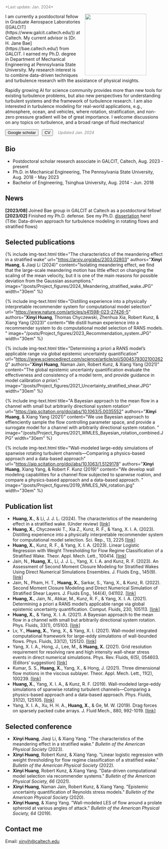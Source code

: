 <span style="font-size:0.9em;color:grey">
  *Last update: Jan. 2024*
</span>

<div class="flex-1">
<figure>
  <img src="{{site.url}}/assets/img/xuh128.jpg" style="float: right;width:14em; margin:0 1em"/>
</figure>
</div>
I am currently a postdoctoral fellow in Graduate Aerospace Laboratories ([GALCIT](https://www.galcit.caltech.edu/)) at Caltech. 
My current advisor is [Dr. H. Jane Bae](https://bae.caltech.edu/) from GALCIT. 
I earned my Ph.D. degree in Department of Mechanical Engineering at Pennsylvania State University. 
My research interest is to combine data-driven techniques and turbulence research with the assistance of physical insights.  

Rapidly growing AI for science community provides more than new tools for existing turbulence problems, but also new perspectives for understanding turbulent systems and the framework of turbulence research. 
I am also interested in turbulence modeling for real-world applications, e.g., atmosphere, ocean, and vehicles, where rotation, stratification, and non-zero pressure gradient will be of great importance. 
I welcome discussions on any topics on turbulence, and a broad range of fluid mechanics! 

<!-- HTML !-->
<a href="https://scholar.google.com/citations?user=bcjWzo0AAAAJ&hl=en"><button class="button-54" role="button">Google scholar</button></a>&nbsp;&nbsp;
<a href="{% link /assets/files/Xinyi_Huang_cv_2024.pdf %}"><button class="button-54" role="button">CV</button></a> &nbsp;&nbsp; 
<span style="font-size:0.9em;color:grey"> *Updated Jan. 2024* </span>


## Bio
- Postdoctoral scholar research associate in GALCIT, Caltech, Aug. 2023 - present
- Ph.D. in Mechanical Engineering, The Pennsylvania State University, Aug. 2018 - May 2023
- Bachelor of Engineering, Tsinghua University, Aug. 2014 - Jun. 2018


## News

**[2023/08]** Joined Bae group in GALCIT at Caltech as a postdoctoral fellow!  
**[2023/02]** Finished my Ph.D. defense. See my Ph.D. [<u>dissertation</u>](https://etda.libraries.psu.edu/catalog/23069xuh128) here! (Title: Data-driven approach for turbulence modeling in rotating flows and stratified flows)


## Selected publications

{% include img-text.html 
title="The characteristics of the meandering effect in a stratified wake" 
url="https://arxiv.org/abs/2303.02803" 
authors="**Xinyi Huang**, & Jiaqi Li (2024)" 
content="Isolating meandering effect, we find that the large-scale meandering motion has little effect on changing the scaling of the mean velocity, but it is one of the main reasons for possible deviation from the Gaussian assumptions."
image="/posts/Project_figures/2024_Meandering_stratified_wake.JPG"
width="30em" %}

{% include img-text.html 
title="Distilling experience into a physically interpretable recommender system for computational model selection" 
url="https://www.nature.com/articles/s41598-023-27426-5" 
authors="**Xinyi Huang**, Thomas Chyczewski, Zhenhua Xia, Robert Kunz, & Xiang Yang (2023)" 
content="We distill human experience into a recommender system to do computational model selection of RANS models. "
image="/posts/Project_figures/2023_Recommendation_system.JPG"
width="30em" %}

{% include img-text.html 
title="Determining a priori a RANS model’s applicable range via global epistemic uncertainty quantification" 
url="https://www.sciencedirect.com/science/article/pii/S0045793021002620" 
authors="**Xinyi Huang**, Naman Jain, Robert Kunz, & Xiang Yang (2021)" 
content="The global epistemic uncertainty quantification evaluate the effectiveness and consistency of a model term, and provide guidance in model calibration *a priori*."
image="/posts/Project_figures/2021_Uncertainty_stratified_shear.JPG"
width="30em" %}

{% include img-text.html 
title="A Bayesian approach to the mean flow in a channel with small but arbitrarily directional system rotation" 
url="https://aip.scitation.org/doi/abs/10.1063/5.0035552" 
authors="**Xinyi Huang**, & Xiang Yang (2021)" 
content="We use Bayesian approach to effienciently sample the flow controlling parameter space, and provide a surrogate model for a channel with arbitrarily directional system rotation. "
image="/posts/Project_figures/2021_WMLES_Bayesian_rotation_combined.JPG"
width="30em" %}

{% include img-text.html 
title="Wall-modeled large-eddy simulations of spanwise rotating turbulent channels—Comparing a physics-based approach and a data-based approach" 
url="https://aip.scitation.org/doi/abs/10.1063/1.5129178" 
authors="**Xinyi Huang**, Xiang Yang, & Robert F. Kunz (2019)" 
content="We develop wall modeling capabilities for a channel flow subjected to spanwise roation, and compare a physics-based approach and a data-based approach. "
image="/posts/Project_figures/2019_WMLES_NN_rotation.jpg"
width="30em" %}



## Publication list

- **Huang, X.**, & Li, J. J. L. (2024). The characteristics of the meandering effect in a stratified wake. (Under review) [<u>[link]</u>](https://arxiv.org/abs/2303.02803)
- **Huang, X.**, Chyczewski T., Xia Z., Kunz, R. F., & Yang, X. I. A. (2023). Distilling experience into a physically interpretable recommender system for computational model selection. Sci. Rep., 13, 2225 [<u>[link]</u>](https://www.nature.com/articles/s41598-023-27426-5)
- **Huang, X.**, Kunz, R. F., & Yang, X. I. A. (2023). Linear Logistic Regression with Weight Thresholding for Flow Regime Classification of a Stratified Wake. Theor. Appl. Mech. Lett., 100414. [<u>[link]</u>](https://www.sciencedirect.com/science/article/pii/S2095034922000940)
- Jain, N., **Huang, X.**, Li, J. J. L., Yang, X. I. A. and Kunz, R. F. (2023). An Assessment of Second Moment Closure Modeling for Stratified Wakes Using Direct Numerical Simulations Ensembles. J. Fluids Eng., 145(9). [<u>[link]</u>](https://asmedigitalcollection.asme.org/fluidsengineering/article/145/9/091502/1163512)
- Jain, N., Pham, H. T., **Huang, X.**, Sarkar, S., Yang, X., & Kunz, R. (2022). Second Moment Closure Modeling and Direct Numerical Simulation of Stratified Shear Layers. J. Fluids Eng., 144(4), 041102. [<u>[link]</u>](https://asmedigitalcollection.asme.org/fluidsengineering/article/144/4/041102/1131139/Second-Moment-Closure-Modeling-and-Direct)
- **Huang, X.**, Jain, N., Abkar, M., Kunz, R. F., & Yang, X. I. A. (2021). Determining a priori a RANS model’s applicable range via global epistemic uncertainty quantification. Comput. Fluids, 230, 105113. [<u>[link]</u>](https://www.sciencedirect.com/science/article/pii/S0045793021002620)
- **Huang, X.**, & Yang, X. I. A. (2021). A Bayesian approach to the mean flow in a channel with small but arbitrarily directional system rotation. Phys. Fluids, 33(1), 015103. [<u>[link]</u>](https://aip.scitation.org/doi/abs/10.1063/5.0035552)
- Lv, Y., **Huang, X.**, Yang, X., & Yang, X. I. (2021). Wall-model integrated computational framework for large-eddy simulations of wall-bounded flows. Phys. Fluids, 33(12), 125120. [<u>[link]</u>](https://pubs.aip.org/aip/pof/article/33/12/125120/1062338)
- Yang, X. I. A., Hong, J., Lee, M., & **Huang, X.** (2021). Grid resolution requirement for resolving rare and high intensity wall-shear stress events in direct numerical simulations. Phys. Rev. Fluids, 6(5), 054603. (Editors’ suggestion) [<u>[link]</u>](https://journals.aps.org/prfluids/abstract/10.1103/PhysRevFluids.6.054603)
- Kumar, S. S., **Huang, X.**, Yang, X., & Hong, J. (2021). Three dimensional flow motions in the viscous sublayer. Theor. Appl. Mech. Lett., 11(2), 100239. [<u>[link]</u>](https://www.sciencedirect.com/science/article/pii/S2095034921000465)
- **Huang, X.**, Yang, X. I. A., & Kunz, R. F. (2019). Wall-modeled large-eddy simulations of spanwise rotating turbulent channels—Comparing a physics-based approach and a data-based approach. Phys. Fluids, 31(12), 125105. [<u>[link]</u>](https://aip.scitation.org/doi/abs/10.1063/1.5129178)
- Yang, X. I. A., Xu, H. H. A., **Huang, X.**, & Ge, M. W. (2019). Drag forces on sparsely packed cube arrays. J. Fluid Mech., 880, 992-1019. [<u>[link]</u>](https://www.cambridge.org/core/journals/journal-of-fluid-mechanics/article/abs/drag-forces-on-sparsely-packed-cube-arrays/B2988E49CA5442665CA9A1F541335B05)


## Selected conference

- **Xinyi Huang**, Jiaqi Li, & Xiang Yang. "The characteristics of the meandering effect in a stratified wake." *Bulletin of the American Physical Society* (2023).
- **Xinyi Huang**, Robert Kunz, & Xiang Yang. "Linear logistic regression with weight thresholding for flow regime classification of a stratified wake." *Bulletin of the American Physical Society* (2022).
- **Xinyi Huang**, Robert Kunz, & Xiang Yang. "Data-driven computational model selection via recommender systems." *Bulletin of the American Physical Society, 66* (2021).
- **Xinyi Huang**, Naman Jain, Robert Kunz, & Xiang Yang. "Epistemic uncertainty quantification of Reynolds stress models." *Bulletin of the American Physical Society* (2020).
- **Xinyi Huang**, & Xiang Yang. "Wall-modeled LES of flow around a prolate spheroid at various angles of attack." *Bulletin of the American Physical Society, 64* (2019).


## Contact me

Email: [xinyih@caltech.edu](mailto:xinyih@caltech.edu)

<script type="text/javascript" id="clustrmaps" src="//clustrmaps.com/map_v2.js?d=_iwV2G33xn5QuF3-M4PNo81e5zfildQa-p62cItibWo&cl=ffffff&w=700"></script>
